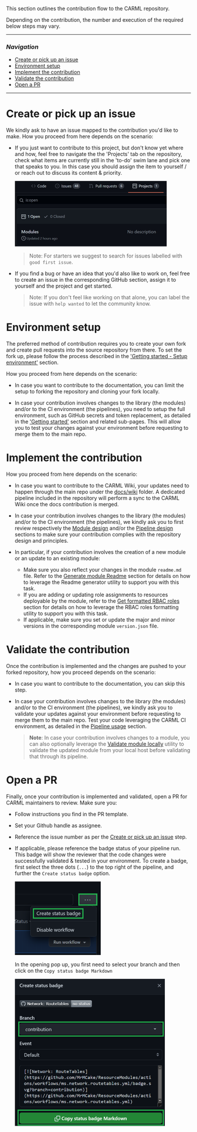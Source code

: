 This section outlines the contribution flow to the CARML repository.

Depending on the contribution, the number and execution of the required below steps may vary.

---

### _Navigation_

- [Create or pick up an issue](#Create-or-pick-up-an-issue)
- [Environment setup](#Environment-setup)
- [Implement the contribution](#Implement-the-contribution)
- [Validate the contribution](#Validate-the-contribution)
- [Open a PR](#Open-a-PR)

---

# Create or pick up an issue

We kindly ask to have an issue mapped to the contribution you'd like to make.
How you proceed from here depends on the scenario:

- If you just want to contribute to this project, but don't know yet where and how, feel free to navigate the the 'Projects' tab on the repository, check what items are currently still in the 'to-do' swim lane and pick one that speaks to you. In this case you should assign the item to yourself / or reach out to discuss its content & priority.

   <img src="./media/projectsTab.jpg" alt="Projects Tab" height="178" width="414">

  > Note: For starters we suggest to search for issues labelled with `good first issue`.

- If you find a bug or have an idea that you'd also like to work on, feel free to create an issue in the corresponding GitHub section, assign it to yourself and the project and get started.

  > Note: If you don't feel like working on that alone, you can label the issue with `help wanted` to let the community know.

# Environment setup

The preferred method of contribution requires you to create your own fork and create pull requests into the source repository from there. To set the fork up, please follow the process described in the ['Getting started - Setup environment'](./Getting%20started%20-%20Setup%20environment) section.

How you proceed from here depends on the scenario:

- In case you want to contribute to the documentation, you can limit the setup to forking the repository and cloning your fork locally.

- In case your contribution involves changes to the library (the modules) and/or to the CI environment (the pipelines), you need to setup the full environment, such as GitHub secrets and token replacement, as detailed in the ['Getting started'](./Getting%20started) section and related sub-pages. This will allow you to test your changes against your environment before requesting to merge them to the main repo.

# Implement the contribution

How you proceed from here depends on the scenario:

- In case you want to contribute to the CARML Wiki, your updates need to happen through the main repo under the [docs/wiki](https://github.com/Azure/ResourceModules/tree/main/docs/wiki) folder. A dedicated pipeline included in the repository will perform a sync to the CARML Wiki once the docs contribution is merged.

- In case your contribution involves changes to the library (the modules) and/or to the CI environment (the pipelines), we kindly ask you to
first review respectively the [Module design](./The%20library%20-%20Module%20design) and/or the [Pipeline design](./The%20CI%20environment%20-%20Pipeline%20design) sections to make sure your contribution complies with the repository design and principles.

- In particular, if your contribution involves the creation of a new module or an update to an existing module:
  - Make sure you also reflect your changes in the module `readme.md` file. Refer to the [Generate module Readme](./Contribution%20guide%20-%20Generate%20module%20Readme) section for details on how to leverage the Readme generator utility to support you with this task.
  - If you are adding or updating role assignments to resources deployable by the module, refer to the [Get formatted RBAC roles](./Contribution%20guide%20-%20Get%20formatted%20RBAC%20roles) section for details on how to leverage the RBAC roles formatting utility to support you with this task.
  - If applicable, make sure you set or update the major and minor versions in the corresponding module `version.json` file.

# Validate the contribution

Once the contribution is implemented and the changes are pushed to your forked repository, how you proceed depends on the scenario:

- In case you want to contribute to the documentation, you can skip this step.

- In case your contribution involves changes to the library (the modules) and/or to the CI environment (the pipelines), we kindly ask you to validate your updates against your environment before requesting to merge them to the main repo. Test your code leveraging the CARML CI environment, as detailed in the [Pipeline usage](./The%20CI%20environment%20-%20Pipeline%20usage) section.
   > **Note**: In case your contribution involves changes to a module, you can also optionally leverage the [Validate module locally](./Contribution%20guide%20-%20Validate%20module%20locally) utility to validate the updated module from your local host before validating that through its pipeline.

# Open a PR

Finally, once your contribution is implemented and validated, open a PR for CARML maintainers to review. Make sure you:

- Follow instructions you find in the PR template.
- Set your Github handle as assignee.
- Reference the issue number as per the [Create or pick up an issue](#Create-or-pick-up-an-issue) step.
- If applicable, please reference the badge status of your pipeline run. This badge will show the reviewer that the code changes were successfully validated & tested in your environment. To create a badge, first select the three dots (`...`) to the top right of the pipeline, and further the `Create status badge` option.

    <img src="./media/badgeDropdown.png" alt="Badge dropdown" height="200">

  In the opening pop up, you first need to select your branch and then click on the `Copy status badge Markdown`

    <img src="./media/carmlStatusBadge.png" alt="Status badge" height="400">


